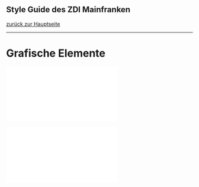 ## Style Guide des ZDI Mainfranken
[zurück zur Hauptseite](Readme.md)

---

# Grafische Elemente
![Cube-Frame (3).pdf](.attachments.935607/Cube-Frame%20%283%29.pdf)

![Cube-Frame 2 (2).pdf](.attachments.935607/Cube-Frame%202%20%282%29.pdf)